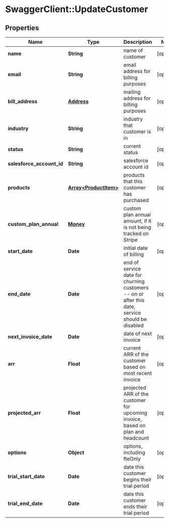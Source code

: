 # SwaggerClient::UpdateCustomer

## Properties
Name | Type | Description | Notes
------------ | ------------- | ------------- | -------------
**name** | **String** | name of customer | [optional] 
**email** | **String** | email address for billing purposes | [optional] 
**bill_address** | [**Address**](Address.md) | mailing address for billing purposes | [optional] 
**industry** | **String** | industry that customer is in | [optional] 
**status** | **String** | current status | [optional] 
**salesforce_account_id** | **String** | salesforce account id | [optional] 
**products** | [**Array&lt;ProductItem&gt;**](ProductItem.md) | products that this customer has purchased | [optional] 
**custom_plan_annual** | [**Money**](Money.md) | custom plan annual amount, if it is not being tracked on Stripe | [optional] 
**start_date** | **Date** | initial date of billing | [optional] 
**end_date** | **Date** | end of service date for churning customers -- on or after this date, service should be disabled | [optional] 
**next_invoice_date** | **Date** | date of next invoice | [optional] 
**arr** | **Float** | current ARR of the customer based on most recent invoice | [optional] 
**projected_arr** | **Float** | projected ARR of the customer for upcoming invoice, based on plan and headcount | [optional] 
**options** | **Object** | options, including fteOnly | [optional] 
**trial_start_date** | **Date** | date this customer begins their trial period | [optional] 
**trial_end_date** | **Date** | date this customer ends their trial period | [optional] 


